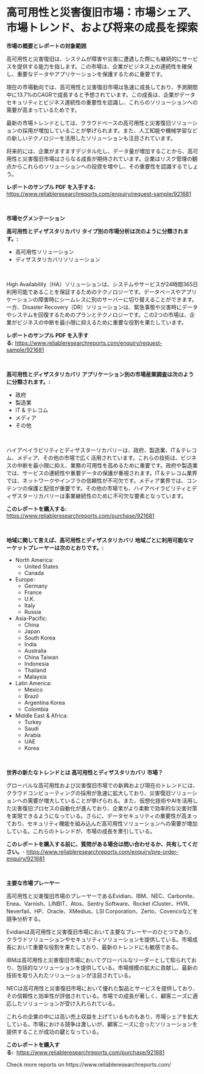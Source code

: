 <p><h1>高可用性と災害復旧市場：市場シェア、市場トレンド、および将来の成長を探索</h1></p><p><strong>市場の概要とレポートの対象範囲</strong></p>
<p><p>高可用性と災害復旧は、システムが障害や災害に遭遇した際にも継続的にサービスを提供する能力を指します。この市場は、企業がビジネス上の連続性を確保し、重要なデータやアプリケーションを保護するために重要です。</p><p>現在の市場動向では、高可用性と災害復旧市場は急速に成長しており、予測期間中に13.7%のCAGRで成長すると予想されています。この成長は、企業がデータセキュリティとビジネス連続性の重要性を認識し、これらのソリューションへの需要が高まっているためです。</p><p>最新の市場トレンドとしては、クラウドベースの高可用性と災害復旧ソリューションの採用が増加していることが挙げられます。また、人工知能や機械学習などの新しいテクノロジーを活用したソリューションも注目されています。</p><p>将来的には、企業がますますデジタル化し、データ量が増加することから、高可用性と災害復旧市場はさらなる成長が期待されています。企業はリスク管理の観点からこれらのソリューションへの投資を増やし、その重要性を認識するでしょう。</p></p>
<p><strong>レポートのサンプル PDF を入手する:</strong> <a href="https://www.reliableresearchreports.com/enquiry/request-sample/921681">https://www.reliableresearchreports.com/enquiry/request-sample/921681</a></p>
<p>&nbsp;</p>
<p><strong>市場セグメンテーション</strong></p>
<p><strong>高可用性とディザスタリカバリ タイプ別の市場分析は次のように分類されます。:</strong></p>
<p><ul><li>高可用性ソリューション</li><li>ディザスタリカバリソリューション</li></ul></p>
<p>&nbsp;</p>
<p><p>High Availability（HA）ソリューションは、システムやサービスが24時間365日利用可能であることを保証するためのテクノロジーです。データベースやアプリケーションの障害時にシームレスに別のサーバーに切り替えることができます。一方、Disaster Recovery（DR）ソリューションは、緊急事態や災害時にデータやシステムを回復するためのプランとテクノロジーです。この2つの市場は、企業がビジネスの中断を最小限に抑えるために重要な役割を果たしています。</p></p>
<p><strong>レポートのサンプル PDF を入手する:</strong>&nbsp;<a href="https://www.reliableresearchreports.com/enquiry/request-sample/921681">https://www.reliableresearchreports.com/enquiry/request-sample/921681</a></p>
<p>&nbsp;</p>
<p><strong> 高可用性とディザスタリカバリ アプリケーション別の市場産業調査は次のように分類されます。:</strong></p>
<p><ul><li>政府</li><li>製造業</li><li>IT & テレコム</li><li>メディア</li><li>その他</li></ul></p>
<p>&nbsp;</p>
<p><p>ハイアベイラビリティとディザスターリカバリーは、政府、製造業、IT＆テレコム、メディア、その他の市場で広く活用されています。これらの技術は、ビジネスの中断を最小限に抑え、業務の可用性を高めるために重要です。政府や製造業では、サービスの連続性や重要データの保護が重視されます。IT＆テレコム業界では、ネットワークやインフラの信頼性が不可欠です。メディア業界では、コンテンツの保護と配信が重要です。その他の市場でも、ハイアベイラビリティとディザスターリカバリーは事業継続性のために不可欠な要素となっています。</p></p>
<p><strong>このレポートを購入する:</strong>&nbsp; <a href="https://www.reliableresearchreports.com/purchase/921681">https://www.reliableresearchreports.com/purchase/921681</a></p>
<p>&nbsp;</p>
<p><strong>地域に関して言えば、高可用性とディザスタリカバリ 地域ごとに利用可能なマーケットプレーヤーは次のとおりです。:</strong></p>
<p><ul>
    <li>
        North America:
        <ul>
            <li>United States</li>
            <li>Canada</li>
        </ul>
    </li>
    <li>
        Europe:
        <ul>
            <li>Germany</li>
            <li>France</li>
            <li>U.K.</li>
            <li>Italy</li>
            <li>Russia</li>
        </ul>
    </li>
    <li>
        Asia-Pacific:
        <ul>
            <li>China</li>
            <li>Japan</li>
            <li>South Korea</li>
            <li>India</li>
            <li>Australia</li>
            <li>China Taiwan</li>
            <li>Indonesia</li>
            <li>Thailand</li>
            <li>Malaysia</li>
        </ul>
    </li>
    <li>
        Latin America:
        <ul>
            <li>Mexico</li>
            <li>Brazil</li>
            <li>Argentina Korea</li>
            <li>Colombia</li>
        </ul>
    </li>
    <li>
        Middle East & Africa:
        <ul>
            <li>Turkey</li>
            <li>Saudi</li>
            <li>Arabia</li>
            <li>UAE</li>
            <li>Korea</li>
        </ul>
    </li>
    </ul></p>
<p>&nbsp;</p>
<p><strong>世界の新たなトレンドとは 高可用性とディザスタリカバリ 市場？</strong></p>
<p><p>グローバルな高可用性および災害復旧市場での新興および現在のトレンドには、クラウドコンピューティングの採用が急速に拡大しており、災害復旧ソリューションへの需要が増大していることが挙げられる。また、仮想化技術やAIを活用した災害復旧プロセスの自動化が進んでおり、企業がより柔軟で効率的な災害対策を実現できるようになっている。さらに、データセキュリティの重要性が高まっており、セキュリティ機能を組み込んだ高可用性ソリューションへの需要が増加している。これらのトレンドが、市場の成長を牽引している。</p></p>
<p><strong>このレポートを購入する前に、質問がある場合は問い合わせるか、共有してください。</strong>- <a href="https://www.reliableresearchreports.com/enquiry/pre-order-enquiry/921681">https://www.reliableresearchreports.com/enquiry/pre-order-enquiry/921681</a></p>
<p>&nbsp;</p>
<p><strong>主要な市場プレーヤー</strong></p>
<p><p>高可用性と災害復旧市場のプレーヤーであるEvidian、IBM、NEC、Carbonite、Enea、Varnish、LINBIT、Atos、Sentry Software、Rocket iCluster、HVR、Neverfail、HP、Oracle、XMedius、LSI Corporation、Zerto、Covencoなどを競争分析する。</p><p>Evidianは高可用性と災害復旧市場において主要なプレーヤーのひとつであり、クラウドソリューションやセキュリティソリューションを提供している。市場成長において重要な役割を果たしており、最新のトレンドにも敏感である。</p><p>IBMは高可用性と災害復旧市場においてグローバルなリーダーとして知られており、包括的なソリューションを提供している。市場規模の拡大に貢献し、最新の技術を取り入れたソリューションが注目されている。</p><p>NECは高可用性と災害復旧市場において優れた製品とサービスを提供しており、その信頼性と効率性が評価されている。市場での成長が著しく、顧客ニーズに適応したソリューションが受け入れられている。</p><p>これらの企業の中には高い売上収益を上げているものもあり、市場シェアを拡大している。市場における競争は激しいが、顧客ニーズに合ったソリューションを提供することが成功の鍵となっている。</p></p>
<p><strong>このレポートを購入する:</strong>&nbsp;&nbsp;<a href="https://www.reliableresearchreports.com/purchase/921681">https://www.reliableresearchreports.com/purchase/921681</a></p>
<p>Check more reports on https://www.reliableresearchreports.com/</p>